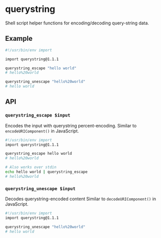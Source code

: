 # querystring

Shell script helper functions for encoding/decoding query-string data.


## Example

```bash
#!/usr/bin/env import

import querystring@1.1.1

querystring_escape "hello world"
# hello%20world

querystring_unescape "hello%20world"
# hello world
```


## API

### `querystring_escape $input`

Encodes the input with querystring percent-encoding.
Similar to `encodeURIComponent()` in JavaScript.

```bash
#!/usr/bin/env import
import querystring@1.1.1

querystring_escape hello world
# hello%20world

# Also works over stdin
echo hello world | querystring_escape
# hello%20world
```

### `querystring_unescape $input`

Decodes querystring-encoded content
Similar to `decodeURIComponent()` in JavaScript.

```bash
#!/usr/bin/env import
import querystring@1.1.1

querystring_unescape "hello%20world"
# hello world
```
